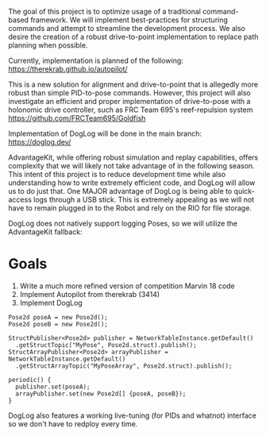 The goal of this project is to optimize usage of a traditional command-based framework. We will implement best-practices for structuring commands and attempt to streamline the development process. We also desire the creation of a robust drive-to-point implementation to replace path planning when possible.

Currently, implementation is planned of the following:
https://therekrab.github.io/autopilot/

This is a new solution for alignment and drive-to-point that is allegedly more robust than simple PID-to-pose commands. However, this project will also investigate an efficient and proper implementation of drive-to-pose with a holonomic drive controller, such as FRC Team 695's reef-repulsion system https://github.com/FRCTeam695/Goldfish

Implementation of DogLog will be done in the main branch:
https://doglog.dev/

AdvantageKit, while offering robust simulation and replay capabilities, offers complexity that we will likely not take advantage of in the following season. This intent of this project is to reduce development time while also understanding how to write extremely efficient code, and DogLog will allow us to do just that. One MAJOR advantage of DogLog is being able to quick-access logs through a USB stick. This is extremely appealing as we will not have to remain plugged in to the Robot and rely on the RIO for file storage. 

DogLog does not natively support logging Poses, so we will utilize the AdvantageKit fallback:

# Goals
1. Write a much more refined version of competition Marvin 18 code
2. Implement Autopilot from therekrab (3414)
3. Implement DogLog

```
Pose2d poseA = new Pose2d();
Pose2d poseB = new Pose2d();

StructPublisher<Pose2d> publisher = NetworkTableInstance.getDefault()
  .getStructTopic("MyPose", Pose2d.struct).publish();
StructArrayPublisher<Pose2d> arrayPublisher = NetworkTableInstance.getDefault()
  .getStructArrayTopic("MyPoseArray", Pose2d.struct).publish();

periodic() {
  publisher.set(poseA);
  arrayPublisher.set(new Pose2d[] {poseA, poseB});
}
```

DogLog also features a working live-tuning (for PIDs and whatnot) interface so we don't have to redploy every time.

